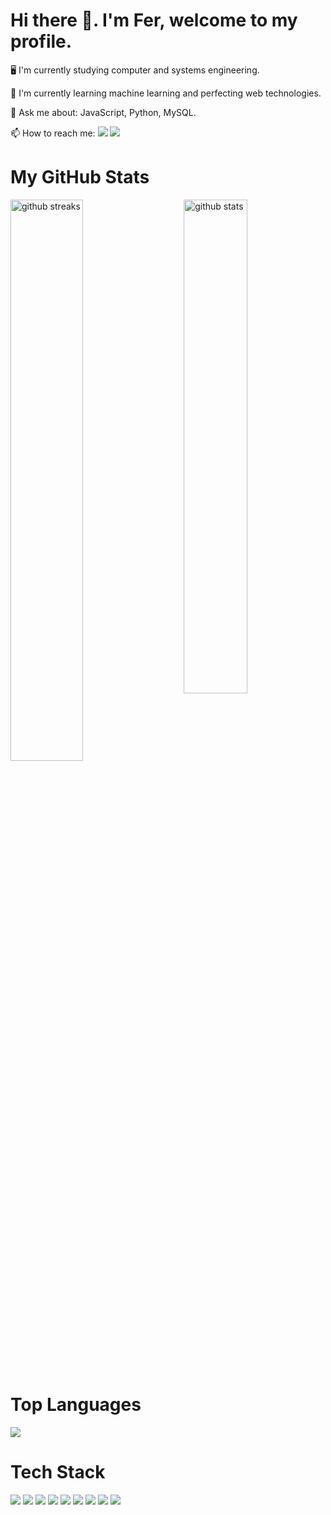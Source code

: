 <h1>Hi there 👋. I'm Fer, welcome to my profile.</h1>
<p>🖥️ I'm currently studying computer and systems engineering.</p>
<p>🤖 I'm currently learning machine learning and perfecting web technologies.</p>
<p>💬 Ask me about: JavaScript, Python, MySQL.</p>
<p>📫 How to reach me: <a href="mailto:ferrafterminador@gmail.com?subject=Informacion"><img src="https://img.shields.io/badge/-GMAIL-d1392e?logo=gmail&logoColor=white&style=flat"/></a>
<a href="https://www.linkedin.com/in/jos%C3%A9-fernando-ju%C3%A1rez-mench%C3%BA-459580201/"><img src="https://img.shields.io/badge/-Linkedln-blue?logo=Linkedin&logoColor=white&style=flat"/></a></p>
<h1><b>My GitHub Stats</b></h1>
<img src="https://github-readme-stats.vercel.app/api?username=Rafterminador&show_icons=true&theme=gotham" alt="github stats" width="45%" align="right"/>
<img src="https://github-readme-streak-stats.herokuapp.com/?user=Rafterminador&theme=dark" width="48%" alt="github streaks">
<h1><b>Top Languages</b></h1>
 <img src="https://github-readme-stats.vercel.app/api/top-langs/?username=Rafterminador&layout=compact">
<h1>Tech Stack</h1>
<p><img src="https://img.shields.io/badge/-HTML5-d95725?logo=HTML5&logoColor=white&style=flat"/>
<img src="https://img.shields.io/badge/-CSS-1e81c2?logo=CSS&logoColor=white&style=flat"/>
<img src="https://img.shields.io/badge/-JavaScript-f7e018?logo=javascript&logoColor=black&style=flat"/>
<img src="https://img.shields.io/badge/-Bootstrap-5d3c7f?logo=Bootstrap&logoColor=white&style=flat"/>
<img src="https://img.shields.io/badge/-Git-e6421c?logo=git&logoColor=white&style=flat"/>
<img src="https://img.shields.io/badge/-NodeJs-648c1d?logo=git&logoColor=white&style=flat"/>
<img src="https://img.shields.io/badge/-Python-3a5f7c?logo=Python&logoColor=white&style=flat"/>
<img src="https://img.shields.io/badge/-Java-e41819?logo=Java&logoColor=white&style=flat"/>
<img src="https://img.shields.io/badge/-MySQL-244a64?logo=MySQL&logoColor=white&style=flat"/></p>
